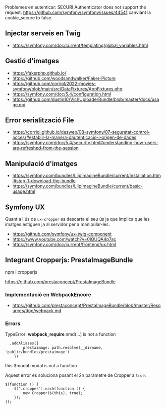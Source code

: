 Problemes en autenticar:
SECURI Authenticator does not support the request.
https://github.com/symfony/symfony/issues/44541
canviant la cookie_secure to false.

## Injectar serveis en Twig
- https://symfony.com/doc/current/templating/global_variables.html

## Gestió d'imatges
- https://fakerphp.github.io/
- https://github.com/woodsandwalker/Faker-Picture
- https://github.com/corriol/2022-movies-symfony/blob/main/src/DataFixtures/AppFixtures.php
- https://symfony.com/doc/5.4/configuration.html
- https://github.com/dustin10/VichUploaderBundle/blob/master/docs/usage.md


## Error serialització File
- https://corriol.github.io/desweb/08-symfony/07-seguretat-control-acces/#establir-la-manera-dautenticacio-i-origen-de-dades
- https://symfony.com/doc/5.4/security.html#understanding-how-users-are-refreshed-from-the-session

## Manipulació d'imatges

- https://symfony.com/bundles/LiipImagineBundle/current/installation.html#step-1-download-the-bundle
- https://symfony.com/bundles/LiipImagineBundle/current/basic-usage.html

## Symfony UX

Quant a l'ús de `ux-cropper` es descarta el seu ús ja que implica 
que les imatges estiguen ja al servidor per a manipular-les.

- https://github.com/symfony/ux-twig-component
- https://www.youtube.com/watch?v=0lQUQA4p7ac
- https://symfony.com/doc/current/frontend/ux.html

## Integrant Cropperjs: PrestaImageBundle

npm i cropperjs

https://github.com/prestaconcept/PrestaImageBundle

### Implementació en WebpackEncore

- https://github.com/prestaconcept/PrestaImageBundle/blob/master/Resources/doc/webpack.md

### Errors

TypeError: __webpack_require__.nmd(...) is not a function

```
  .addAliases({
        prestaimage: path.resolve(__dirname, 'public/bundles/prestaimage')
    })
```

this.$modal.modal is not a function

Aquest error es soluciona posant el 2n paràmetre de Cropper a `true`:
```
$(function () {
    $('.cropper').each(function () {
        new Cropper($(this), true);
    });
});
```



